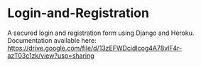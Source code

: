 # Login-and-Registration

A secured login and registration form using Django and Heroku.
Documentation available here: https://drive.google.com/file/d/13zEFWDcidIcog4A78vlF4r-azT03c1zk/view?usp=sharing
